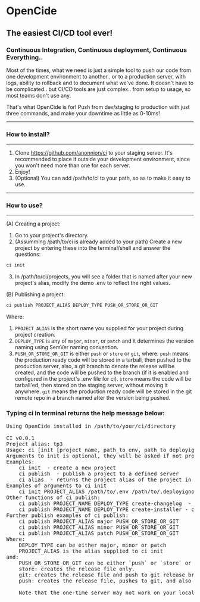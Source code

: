 # OpenCide
## The easiest CI/CD tool ever!
### Continuous Integration, Continuous deployment, Continuous Everything..
<p>Most of the times, what we need is just a simple tool to push our code from one development environment to another.. or to a production server, with logs, ability to rollback and to document what we've done. It doesn't have to be complicated.. but CI/CD tools are just complex.. from setup to usage, so most teams don't use any.</p>
<p>That's what OpenCide is for! Push from dev/staging to production with just three commands, and make your downtime as little as 0-10ms! </p>

___
### How to install?
___

1. Clone https://github.com/anonnion/ci to your staging server. It's recommended to place it outside your development environment, since you won't need more than one for each server.
2.   Enjoy!
3. (Optional) You can add /path/to/ci to your path, so as to make it easy to use.
___
### How to use?
___
(A) Creating a project:
1. Go to your project's directory.
2. (Assumming /path/to/ci is already added to your path) Create a new project by entering these into the terminal/shell and answer the questions:
```bash
ci init
```
3. In /path/to/ci/projects, you will see a folder that is named after your new project's alias, modify the demo .env to reflect the right values.

(B) Publishing a project:
```bash
ci publish PROJECT_ALIAS DEPLOY_TYPE PUSH_OR_STORE_OR_GIT
```
Where:
1. `PROJECT_ALIAS` is the short name you supplied for your project during project creation.
2. `DEPLOY_TYPE` is any of `major`, `minor`, or `patch` and it determines the version naming using SemVer naming convention.
3. `PUSH_OR_STORE_OR_GIT` is either `push` or `store` or `git`, where: `push` means the production ready code will be stored in a tarball, then pushed to the production server, also, a git branch to denote the release will be created, and the code will be pushed to the branch (if it is enabled and configured in the project's .env file for ci). `store` means the code will be tarball'ed, then stored on the staging server, without moving it anywhere.
`git` means the production ready code will be stored in the git remote repo in a branch named after the version being pushed.


### Typing ci in terminal returns the help message below:

<pre>
Using OpenCide installed in /path/to/your/ci/directory

CI v0.0.1
Project alias: tp3
Usage: ci [init [project_name, path_to_env, path_to_deployignore], publish [project_alias, deploy_type, push_to_prod]]
Arguments to init is optional, they will be asked if not provided.
Examples:
    ci init  - create a new project
    ci publish  - publish a project to a defined server
    ci alias  - returns the project alias of the project in the current directory
Examples of arguments to ci init
    ci init PROJECT_ALIAS /path/to/.env /path/to/.deployignore
Other functions of ci publish: 
    ci publish PROJECT_NAME DEPLOY_TYPE create-changelog  - creates a PROJECT_VERSION.md file in the project's root directory, which will be added to your deploy log.
    ci publish PROJECT_NAME DEPLOY_TYPE create-installer - creates an installer: PROJECT_VERSION.sh file in the project's root directory, which will run after the production server has fetched the published version.
Further publish examples of ci publish: 
    ci publish PROJECT_ALIAS major PUSH_OR_STORE_OR_GIT
    ci publish PROJECT_ALIAS minor PUSH_OR_STORE_OR_GIT
    ci publish PROJECT_ALIAS patch PUSH_OR_STORE_OR_GIT
Where: 
    DEPLOY_TYPE can be either major, minor or patch
    PROJECT_ALIAS is the alias supplied to ci init
and: 
    PUSH_OR_STORE_OR_GIT can be either `push` or `store` or `git`
    store: creates the release file only.
    git: creates the release file and push to git release branch.
    push: creates the release file, pushes to git, and also creates a one-time, IP restricted access to download the release file. See the .env file of your project to configure access to the release file.
    
    Note that the one-time server may not work on your local environment.
</pre>